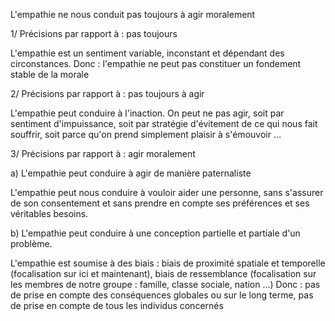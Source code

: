 L'empathie ne nous conduit pas toujours à agir moralement

1/ Précisions par rapport à : pas toujours

L'empathie est un sentiment variable, inconstant et dépendant des circonstances.
Donc : l'empathie ne peut pas constituer un fondement stable de la morale

2/ Précisions par rapport à : pas toujours à agir

L'empathie peut conduire à l'inaction.
On peut ne pas agir, soit par sentiment d'impuissance, soit par stratégie d'évitement de ce qui nous fait souffrir, soit parce qu'on prend simplement plaisir à s'émouvoir …

3/ Précisions par rapport à : agir moralement

a) L'empathie peut conduire à agir de manière paternaliste

L'empathie peut nous conduire à vouloir aider une personne, sans s'assurer de son consentement et sans prendre en compte ses préférences et ses véritables besoins.

b)  L'empathie peut conduire à une conception partielle et partiale d'un problème.

L'empathie est soumise à des biais : biais de proximité spatiale et temporelle (focalisation sur ici et maintenant), biais de ressemblance (focalisation sur les membres de notre groupe : famille, classe sociale, nation …)
Donc : pas de prise en compte des conséquences globales ou sur le long terme, pas de prise en compte de tous les individus concernés